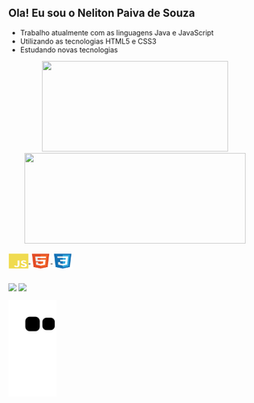 ## Ola! Eu sou o Neliton Paiva de Souza

- Trabalho atualmente com as linguagens Java e JavaScript
- Utilizando as tecnologias HTML5 e CSS3
- Estudando novas tecnologias

<div align="center">
  <a href="https://github.com/nelitonps">
  <img height="180em" width="370em" src="https://github-readme-stats.vercel.app/api?username=nelitonps&show_icons=true&theme=darcula&include_all_commits=true&count_private=true"/>
  <img height="180em" width="440em" src="https://github-readme-stats.vercel.app/api/top-langs/?username=nelitonps&layout=compact&langs_count=7&theme=darcula"/>
</div>

<div style="display: inline_block"><br>
  <img align="center" alt="JavaScript" height="30" width="40" src="https://raw.githubusercontent.com/devicons/devicon/master/icons/javascript/javascript-plain.svg">
  <img align="center" alt="HTML" height="30" width="40" src="https://raw.githubusercontent.com/devicons/devicon/master/icons/html5/html5-original.svg">
  <img align="center" alt="CSS" height="30" width="40" src="https://raw.githubusercontent.com/devicons/devicon/master/icons/css3/css3-original.svg">
  
</div>
  
  ##
  
<div> 
  <a href="https://instagram.com/nelitonpsouza" target="_blank"><img src="https://img.shields.io/badge/-Instagram-%23E4405F?style=for-the-badge&logo=instagram&logoColor=white" target="_blank"></a>
  <a href="https://www.linkedin.com/in/nelitonps" target="_blank"><img src="https://img.shields.io/badge/-LinkedIn-%230077B5?style=for-the-badge&logo=linkedin&logoColor=white" target="_blank"></a> 
 
  ![Snake animation](https://github.com/nelitonps/nelitonps/blob/output/github-contribution-grid-snake.svg)
 
</div>
